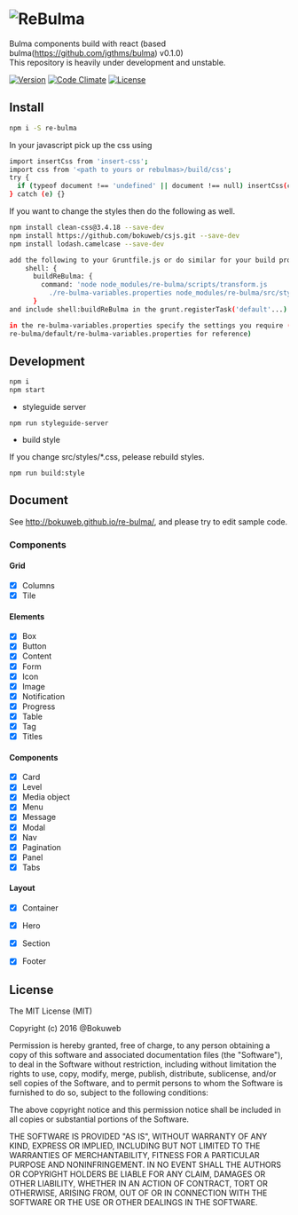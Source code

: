 # ![ReBulma](https://github.com/bokuweb/re-bulma/blob/master/docs/logo.png?raw=true)

Bulma components build with react (based bulma(https://github.com/jgthms/bulma) v0.1.0)    
This repository is heavily under development and unstable.    

[![Version](https://img.shields.io/npm/v/re-bulma.svg?style=flat-square)](https://www.npmjs.com/package/re-bulma)
[![Code Climate](https://img.shields.io/codeclimate/github/bokuweb/re-bulma/badges/gpa.svg?style=flat-square)](https://codeclimate.com/github/bokuweb/re-bulma)
[![License](https://img.shields.io/npm/l/re-bulma.svg?style=flat-square)](https://github.com/bokuweb/re-bulma#license)

## Install

``` sh
npm i -S re-bulma
```

In your javascript pick up the css using 
``` sh
import insertCss from 'insert-css';
import css from '<path to yours or rebulmas>/build/css';
try {
  if (typeof document !== 'undefined' || document !== null) insertCss(css, { prepend: true });
} catch (e) {}
```

If you want to change the styles then do the following as well.
``` sh
npm install clean-css@3.4.18 --save-dev
npm install https://github.com/bokuweb/csjs.git --save-dev
npm install lodash.camelcase --save-dev

add the following to your Gruntfile.js or do similar for your build process
    shell: {
      buildReBulma: {
        command: 'node node_modules/re-bulma/scripts/transform.js
          ./re-bulma-variables.properties node_modules/re-bulma/src/styles/ build/ no'
      }
and include shell:buildReBulma in the grunt.registerTask('default'...) line

in the re-bulma-variables.properties specify the settings you require (see the 
re-bulma/default/re-bulma-variables.properties for reference)
```

## Development

``` sh
npm i
npm start
```

- styleguide server 

```
npm run styleguide-server
```

- build style

If you change src/styles/*.css, pelease rebuild styles.

```
npm run build:style
```


## Document

See http://bokuweb.github.io/re-bulma/, and please try to edit sample code.

### Components

#### Grid

- [x] Columns
- [x] Tile

#### Elements

- [x] Box
- [x] Button
- [x] Content
- [x] Form
- [x] Icon
- [x] Image
- [x] Notification
- [x] Progress 
- [x] Table
- [x] Tag
- [x] Titles

#### Components

- [x] Card
- [x] Level
- [x] Media object
- [x] Menu
- [x] Message
- [x] Modal
- [x] Nav
- [x] Pagination
- [x] Panel
- [x] Tabs

#### Layout

- [x] Container
- [x] Hero
- [x] Section
- [x] Footer


## License

The MIT License (MIT)

Copyright (c) 2016 @Bokuweb

Permission is hereby granted, free of charge, to any person obtaining a copy of this software and associated documentation files (the "Software"), to deal in the Software without restriction, including without limitation the rights to use, copy, modify, merge, publish, distribute, sublicense, and/or sell copies of the Software, and to permit persons to whom the Software is furnished to do so, subject to the following conditions:

The above copyright notice and this permission notice shall be included in all copies or substantial portions of the Software.

THE SOFTWARE IS PROVIDED "AS IS", WITHOUT WARRANTY OF ANY KIND, EXPRESS OR IMPLIED, INCLUDING BUT NOT LIMITED TO THE WARRANTIES OF MERCHANTABILITY, FITNESS FOR A PARTICULAR PURPOSE AND NONINFRINGEMENT. IN NO EVENT SHALL THE AUTHORS OR COPYRIGHT HOLDERS BE LIABLE FOR ANY CLAIM, DAMAGES OR OTHER LIABILITY, WHETHER IN AN ACTION OF CONTRACT, TORT OR OTHERWISE, ARISING FROM, OUT OF OR IN CONNECTION WITH THE SOFTWARE OR THE USE OR OTHER DEALINGS IN THE SOFTWARE.

